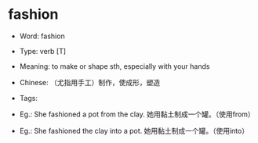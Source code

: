 # fashion

- Word: fashion

- Type: verb [T]
- Meaning: to make or shape sth, especially with your hands
- Chinese: （尤指用手工）制作，使成形，塑造
- Tags: 
- Eg.: She fashioned a pot from the clay. 她用黏土制成一个罐。（使用from）
- Eg.: She fashioned the clay into a pot. 她用黏土制成一个罐。（使用into）

